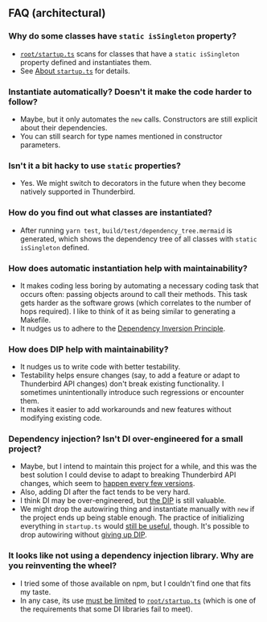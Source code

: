 ## FAQ (architectural)

### Why do some classes have `static isSingleton` property?

* [`root/startup.ts`][startup] scans for classes that have a `static isSingleton` property defined and instantiates them.
* See [About `startup.ts`](./design.md#about-startupts) for details.

### Instantiate automatically? Doesn't it make the code harder to follow?

* Maybe, but it only automates the `new` calls. Constructors are still explicit about their dependencies.
* You can still search for type names mentioned in constructor parameters.

### Isn't it a bit hacky to use `static` properties?

* Yes. We might switch to decorators in the future when they become natively supported in Thunderbird.

### How do you find out what classes are instantiated?

* After running `yarn test`, `build/test/dependency_tree.mermaid` is generated, which shows the dependency tree of all classes with `static isSingleton` defined.

### How does automatic instantiation help with maintainability?

* It makes coding less boring by automating a necessary coding task that occurs often: passing objects around to call their methods. This task gets harder as the software grows (which correlates to the number of hops required). I like to think of it as being similar to generating a Makefile.
* It nudges us to adhere to the [Dependency Inversion Principle][dip].

### How does DIP help with maintainability?

* It nudges us to write code with better testability.
* Testability helps ensure changes (say, to add a feature or adapt to Thunderbird API changes) don't break existing functionality. I sometimes unintentionally introduce such regressions or encounter them.
* It makes it easier to add workarounds and new features without modifying existing code.

### Dependency injection? Isn't DI over-engineered for a small project?

* Maybe, but I intend to maintain this project for a while, and this was the best solution I could devise to adapt to breaking Thunderbird API changes, which seem to [happen every few versions][tbchanges].
* Also, adding DI after the fact tends to be very hard.
* I think DI may be over-engineered, but [the DIP][dip] is still valuable.
* We might drop the autowiring thing and instantiate manually with `new` if the project ends up being stable enough. The practice of initializing everything in `startup.ts` would [still be useful][ploeh], though. It's possible to drop autowiring without [giving up DIP][ploeh2].

### It looks like not using a dependency injection library. Why are you reinventing the wheel?

* I tried some of those available on npm, but I couldn't find one that fits my taste.
* In any case, its use [must be limited][ploeh] to [`root/startup.ts`][startup] (which is one of the requirements that some DI libraries fail to meet).

[dip]: https://en.wikipedia.org/wiki/Dependency_inversion_principle
[tbchanges]: https://developer.thunderbird.net/add-ons/updating/tb128
[ploeh]: https://blog.ploeh.dk/2019/06/17/composition-root-location/
[ploeh2]: https://blog.ploeh.dk/2012/11/06/WhentouseaDIContainer/
[wiki]: https://github.com/exteditor/ghostbird/wiki
[issue]: https://github.com/exteditor/ghostbird/issues
[discussion]: https://github.com/exteditor/ghostbird/discussions
[startup]: ../src/root/startup.ts
